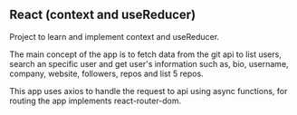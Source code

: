 ## React (context and useReducer)

Project to learn and implement context and useReducer.

The main concept of the app is to fetch data from the git api to list users, search an specific user and get user's information such as, bio, username, company, website, followers, repos and list 5 repos.

This app uses axios to handle the request to api using async functions, for routing the app implements react-router-dom.
